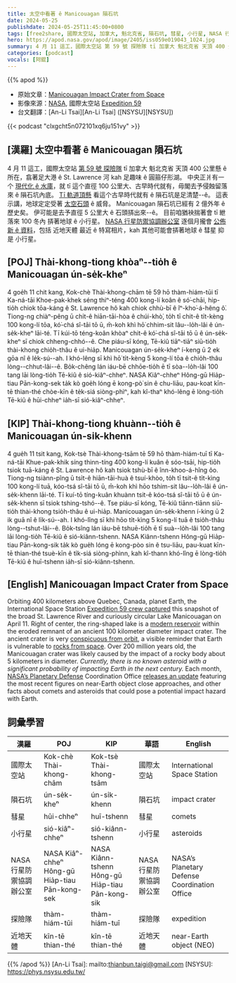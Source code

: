 ```yaml
---
title: 太空中看著 ê Manicouagan 隕石坑
date: 2024-05-25
publishdate: 2024-05-25T11:45:00+0800
tags: [free2share, 國際太空站, 加拿大, 魁北克省, 隕石坑, 彗星, 小行星, NASA 行星防禦協調辦公室, 探險隊, 近地天體]
hero: https://apod.nasa.gov/apod/image/2405/iss059e019043_1024.jpg
summary: 4 月 11 這工，國際太空站 第 59 號 探險隊 tī 加拿大 魁北克省 天頂 400 公里懸 ê 所在，翕著足大港 ê St. Lawrence 河 kah 足趣味 ê 圓箍仔形湖。
categories: [podcast]
vocals: [阿錕]
---
```


{{% apod %}}

- 原始文章：[Manicouagan Impact Crater from Space](https://apod.nasa.gov/apod/ap240525.html)
- 影像來源：[NASA](https://www.nasa.gov/), 國際太空站 [Expedition 59](https://www.nasa.gov/mission/expedition-59/)
- 台文翻譯：[An-Li Tsai][An-Li Tsai] ([NSYSU][NSYSU])

{{< podcast "clxgcht5n072101xq6ju151vy" >}}

## [漢羅] 太空中看著 ê Manicouagan 隕石坑
4 月 11 這工，國際太空站 [第 59 號 探險隊][Expedition 59 crew captured] tī 加拿大 魁北克省 天頂 400 公里懸 ê 所在，翕著足大港 ê St. Lawrence 河 kah 足趣味 ê 圓箍仔形湖。
中央正爿有一个 [現代化 ê 水庫][modern reservoir]，就 tī 這个直徑 100 公里大、古早時代就有，毋閣去予侵蝕留落來 ê 隕石坑內底。
[Tī 軌道頂懸][conspicuous from orbit] 看這个古早時代就有 ê 隕石坑是足清楚--ê。
這表示講，地球定定受著 [太空石頭][rocks from space] ê 威脅。
Manicouagan 隕石坑已經有 2 億外年 ê 歷史矣。
伊可能是去予直徑 5 公里大 ê 石頭挵出來--ê。
目前咱猶袂揣著會 tī 紲落來 100 冬內 挵著地球 ê 小行星。
[NASA 行星防禦協調辦公室][NASA’s Planetary Defense] 逐個月攏會 [公佈新 ê 資料][releases an update]，包括 近地天體 最近 ê 特寫相片，kah 其他可能會挵著地球 ê 彗星 抑是 小行星。

## [POJ] Thài-khong-tiong khòaⁿ--tio̍h ê Manicouagan ún-se̍k-kheⁿ
4 goe̍h 11 chit kang, Kok-chè Thài-khong-chām tē 59 hō thàm-hiám-tūi tī Ka-ná-tāi Khoe-pak-khek séng thiⁿ-téng 400 kong-lí koân ê só͘-chāi, hip-tio̍h chiok tōa-káng ê St. Lawrence hô kah chiok chhù-bī ê îⁿ-kho͘-á-hêng ô͘.
Tiong-ng chiàⁿ-pêng ū chi̍t-ê hiān-tāi-hòa ê chúi-khò͘, to̍h tī chit-ê ti̍t-kèng 100 kong-lí tōa, kó͘-chá sî-tāi tō ū, m̄-koh khì hō͘ chhim-sit lâu--lo̍h-lâi ê ún-se̍k-kheⁿ lāi-té.
Tī kúi-tō téng-koân khòaⁿ chit-ê kó͘-chá sî-tāi tō ū ê ún-se̍k-kheⁿ sī chiok chheng-chhó--ê.
Che piáu-sī kóng, Tē-kiû tiāⁿ-tiāⁿ siū-tio̍h thài-khong chio̍h-thâu ê ui-hia̍p.
Manicouagan ún-se̍k-kheⁿ í-keng ū 2 ek gōa nî ê le̍k-sú--ah.
I khó-lêng sī khì hō͘ ti̍t-kèng 5 kong-lí tōa ê chio̍h-thâu lòng--chhut-lâi--ê.
Bo̍k-chêng lán iáu-bē chhōe-tio̍h ē tī sòa--lo̍h-lâi 100 tang lāi lòng-tio̍h Tē-kiû ê sió-kiâⁿ-chheⁿ.
NASA Kiâⁿ-chheⁿ Hông-gū Hia̍p-tiau Pān-kong-sek ta̍k kò goe̍h lóng ē kong-pò͘ sin ê chu-liāu, pau-koat kīn-tē thian-thé chòe-kīn ê te̍k-siá siòng-phìⁿ, kah kî-thaⁿ khó-lêng ē lòng-tio̍h Tē-kiû ê hūi-chheⁿ ia̍h-sī sió-kiâⁿ-chheⁿ.

## [KIP] Thài-khong-tiong khuànn--tio̍h ê Manicouagan ún-si̍k-khenn
4 gue̍h 11 tsit kang, Kok-tsè Thài-khong-tsām tē 59 hō thàm-hiám-tuī tī Ka-ná-tāi Khue-pak-khik síng thinn-tíng 400 kong-lí kuân ê sóo-tsāi, hip-tio̍h tsiok tuā-káng ê St. Lawrence hô kah tsiok tshù-bī ê înn-khoo-á-hîng ôo.
Tiong-ng tsiànn-pîng ū tsi̍t-ê hiān-tāi-huà ê tsuí-khòo, to̍h tī tsit-ê ti̍t-kìng 100 kong-lí tuā, kóo-tsá sî-tāi tō ū, m̄-koh khì hōo tshim-sit lâu--lo̍h-lâi ê ún-se̍k-khenn lāi-té.
Tī kuí-tō tíng-kuân khuànn tsit-ê kóo-tsá sî-tāi tō ū ê ún-se̍k-khenn sī tsiok tshing-tshó--ê.
Tse piáu-sī kóng, Tē-kiû tiānn-tiānn siū-tio̍h thài-khong tsio̍h-thâu ê ui-hia̍p.
Manicouagan ún-se̍k-khenn í-king ū 2 ik guā nî ê li̍k-sú--ah.
I khó-lîng sī khì hōo ti̍t-kìng 5 kong-lí tuā ê tsio̍h-thâu lòng--tshut-lâi--ê.
Bo̍k-tsîng lán iáu-bē tshuē-tio̍h ē tī suà--lo̍h-lâi 100 tang lāi lòng-tio̍h Tē-kiû ê sió-kiânn-tshenn.
NASA Kiânn-tshenn Hông-gū Hia̍p-tiau Pān-kong-sik ta̍k kò gue̍h lóng ē kong-pòo sin ê tsu-liāu, pau-kuat kīn-tē thian-thé tsuè-kīn ê ti̍k-siá siòng-phìnn, kah kî-thann khó-lîng ē lòng-tio̍h Tē-kiû ê huī-tshenn ia̍h-sī sió-kiânn-tshenn.

## [English] Manicouagan Impact Crater from Space
Orbiting 400 kilometers above Quebec, Canada, planet Earth, the International Space Station [Expedition 59 crew captured][Expedition 59 crew captured] this snapshot of the broad St. Lawrence River and curiously circular Lake Manicouagan on April 11.
Right of center, the ring-shaped lake is a [modern reservoir][modern reservoir] within the eroded remnant of an ancient 100 kilometer diameter impact crater.
The ancient crater is very [conspicuous from orbit][conspicuous from orbit], a visible reminder that Earth is vulnerable to [rocks from space][rocks from space].
Over 200 million years old, the Manicouagan crater was likely caused by the impact of a rocky body about 5 kilometers in diameter.
_Currently, there is no known asteroid with a significant probability of impacting Earth in the next century._ Each month, [NASA’s Planetary Defense][NASA’s Planetary Defense] Coordination Office [releases an update][releases an update] featuring the most recent figures on near-Earth object close approaches, and other facts about comets and asteroids that could pose a potential impact hazard with Earth.

## 詞彙學習

|漢羅|POJ|KIP|華語|English|
|-|-|-|-|-|
|國際太空站|Kok-chè Thài-khong-chām|Kok-tsè Thài-khong-tsām|國際太空站|International Space Station|
|隕石坑|ún-se̍k-kheⁿ|ún-si̍k-khenn|隕石坑|impact crater|
|彗星|hūi-chheⁿ|huī-tshenn|彗星|comets|
|小行星|sió-kiâⁿ-chheⁿ|sió-kiânn-tshenn|小行星|asteroids|
|NASA 行星防禦協調辦公室|NASA Kiâⁿ-chheⁿ Hông-gū Hia̍p-tiau Pān-kong-sek|NASA Kiânn-tshenn Hông-gū Hia̍p-tiau Pān-kong-sik|NASA 行星防禦協調辦公室|NASA’s Planetary Defense Coordination Office|
|探險隊|thàm-hiám-tūi|thàm-hiám-tuī|探險隊|expedition|
|近地天體|kīn-tē thian-thé|kīn-tē thian-thé|近地天體|near-Earth object (NEO)|

{{% /apod %}}
[An-Li Tsai]: mailto:thianbun.taigi@gmail.com
[NSYSU]: https://phys.nsysu.edu.tw/

[copyright]: https://apod.nasa.gov/apod/fap/lib/about_apod.html#srapply
[License3]: https://creativecommons.org/licenses/by/3.0/
[License2]:https://creativecommons.org/licenses/by-nc-nd/2.0/

[Expedition 59 crew captured]:https://www.flickr.com/photos/nasa2explore/albums/72157684823968065/
[modern reservoir]:https://en.wikipedia.org/wiki/Manicouagan_Reservoir
[conspicuous from orbit]:https://apod.nasa.gov/apod/ap180529.html
[rocks from space]:https://apod.nasa.gov/apod/ap130812.html
[NASA’s Planetary Defense]:https://science.nasa.gov/planetary-defense-news/
[releases an update]:https://science.nasa.gov/science-research/planetary-science/planetary-defense/near-earth-asteroids/

